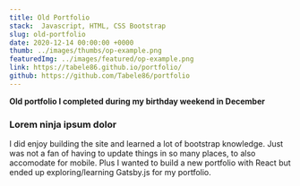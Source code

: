 ```yaml
---
title: Old Portfolio
stack:  Javascript, HTML, CSS Bootstrap
slug: old-portfolio
date: 2020-12-14 00:00:00 +0000
thumb: ../images/thumbs/op-example.png
featuredImg: ../images/featured/op-example.png
link: https://tabele86.github.io/portfolio/
github: https://github.com/Tabele86/portfolio
---
```

**Old portfolio I completed during my birthday weekend in December**

### Lorem ninja ipsum dolor
I did enjoy building the site and learned a lot of bootstrap knowledge.  Just was not a fan of having to update things in so many places, to also accomodate for mobile. Plus I wanted to build a new portfolio with React but ended up exploring/learning Gatsby.js for my portfolio.